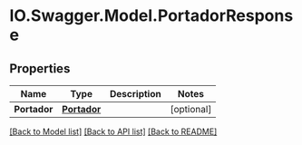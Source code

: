 # IO.Swagger.Model.PortadorResponse
## Properties

Name | Type | Description | Notes
------------ | ------------- | ------------- | -------------
**Portador** | [**Portador**](Portador.md) |  | [optional] 

[[Back to Model list]](../README.md#documentation-for-models) [[Back to API list]](../README.md#documentation-for-api-endpoints) [[Back to README]](../README.md)


